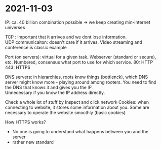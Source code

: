 # 2021-11-03
IP: ca. 40 billion combination possible -> we keep creating min-internet universes  

TCP : important that it arrives and we dont lose information.  
UDP communicaiton: doesn't care if it arrives. Video streaming and conference is classic example  

Port (on servers): virtual for a given task. Webserver (standard or secure), etc. Numbered, consensus what port to use for which service. 
80: HTTP
443: HTTPS

DNS servers: in hierarchies, roots know things (bottlenck), which DNS server might know more - playing around among rooters. You need to find the DNS that knows it and gives you the IP.  
Unnecessary if you know the IP address directly.  

Check a whole lot of stuff by Inspect and click network
Cookies: when connecting to website, it stores some information about you. Some are necessary to operate the website smoothly (basic cookies)

How HTTPS works?   
- No one is going to understand what happens between you and the server
- rather new standard
